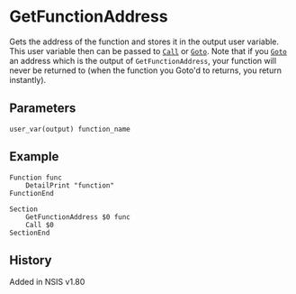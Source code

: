 # GetFunctionAddress

Gets the address of the function and stores it in the output user variable. This user variable then can be passed to [`Call`][1] or [`Goto`][2]. Note that if you [`Goto`][2] an address which is the output of `GetFunctionAddress`, your function will never be returned to (when the function you Goto'd to returns, you return instantly).

## Parameters

    user_var(output) function_name

## Example

    Function func
        DetailPrint "function"
    FunctionEnd
     
    Section
        GetFunctionAddress $0 func
        Call $0
    SectionEnd

## History

Added in NSIS v1.80

[1]: Call.md
[2]: Goto.md